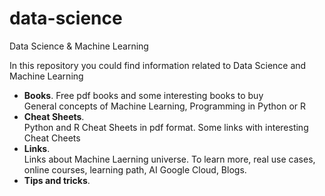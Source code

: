 # data-science
Data Science &amp; Machine Learning


In this repository you could find information related to Data Science and Machine Learning

<ul>
	<li><b>Books</b>. Free pdf books and some interesting books to buy</br>
		General concepts of Machine Learning, Programming in Python or R</li>
	<li><b>Cheat Sheets</b>.<br>
		Python and R Cheat Sheets in pdf format. Some links with interesting Cheat Cheets</li>
	<li><b>Links</b>.<br>
		Links about Machine Laerning universe.
		To learn more, real use cases, online courses, learning path, AI Google Cloud, Blogs.</li>
	<li><b>Tips and tricks</b>.<br></li>
</ul>
		
	
	
		
		
		